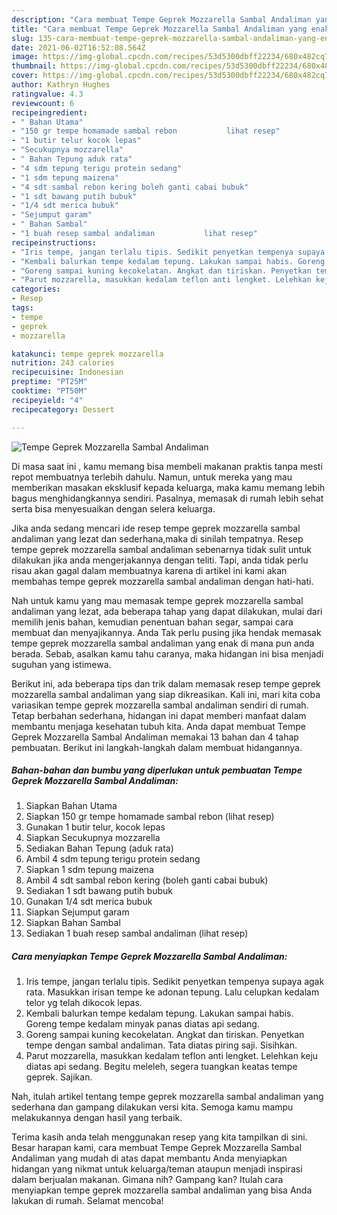 ```yaml
---
description: "Cara membuat Tempe Geprek Mozzarella Sambal Andaliman yang enak Untuk Jualan"
title: "Cara membuat Tempe Geprek Mozzarella Sambal Andaliman yang enak Untuk Jualan"
slug: 135-cara-membuat-tempe-geprek-mozzarella-sambal-andaliman-yang-enak-untuk-jualan
date: 2021-06-02T16:52:08.564Z
image: https://img-global.cpcdn.com/recipes/53d5300dbff22234/680x482cq70/tempe-geprek-mozzarella-sambal-andaliman-foto-resep-utama.jpg
thumbnail: https://img-global.cpcdn.com/recipes/53d5300dbff22234/680x482cq70/tempe-geprek-mozzarella-sambal-andaliman-foto-resep-utama.jpg
cover: https://img-global.cpcdn.com/recipes/53d5300dbff22234/680x482cq70/tempe-geprek-mozzarella-sambal-andaliman-foto-resep-utama.jpg
author: Kathryn Hughes
ratingvalue: 4.3
reviewcount: 6
recipeingredient:
- " Bahan Utama"
- "150 gr tempe homamade sambal rebon           lihat resep"
- "1 butir telur kocok lepas"
- "Secukupnya mozzarella"
- " Bahan Tepung aduk rata"
- "4 sdm tepung terigu protein sedang"
- "1 sdm tepung maizena"
- "4 sdt sambal rebon kering boleh ganti cabai bubuk"
- "1 sdt bawang putih bubuk"
- "1/4 sdt merica bubuk"
- "Sejumput garam"
- " Bahan Sambal"
- "1 buah resep sambal andaliman           lihat resep"
recipeinstructions:
- "Iris tempe, jangan terlalu tipis. Sedikit penyetkan tempenya supaya agak rata. Masukkan irisan tempe ke adonan tepung. Lalu celupkan kedalam telor yg telah dikocok lepas."
- "Kembali balurkan tempe kedalam tepung. Lakukan sampai habis. Goreng tempe kedalam minyak panas diatas api sedang."
- "Goreng sampai kuning kecokelatan. Angkat dan tiriskan. Penyetkan tempe dengan sambal andaliman. Tata diatas piring saji. Sisihkan."
- "Parut mozzarella, masukkan kedalam teflon anti lengket. Lelehkan keju diatas api sedang. Begitu meleleh, segera tuangkan keatas tempe geprek. Sajikan."
categories:
- Resep
tags:
- tempe
- geprek
- mozzarella

katakunci: tempe geprek mozzarella 
nutrition: 243 calories
recipecuisine: Indonesian
preptime: "PT25M"
cooktime: "PT50M"
recipeyield: "4"
recipecategory: Dessert

---
```



![Tempe Geprek Mozzarella Sambal Andaliman](https://img-global.cpcdn.com/recipes/53d5300dbff22234/680x482cq70/tempe-geprek-mozzarella-sambal-andaliman-foto-resep-utama.jpg)

Di masa  saat ini , kamu memang bisa membeli makanan praktis tanpa mesti repot membuatnya terlebih dahulu. Namun, untuk mereka yang mau memberikan masakan eksklusif kepada keluarga, maka kamu memang lebih bagus menghidangkannya sendiri. Pasalnya, memasak di rumah lebih sehat serta bisa menyesuaikan dengan selera keluarga.

Jika anda sedang mencari ide resep tempe geprek mozzarella sambal andaliman yang lezat dan sederhana,maka di sinilah tempatnya. Resep tempe geprek mozzarella sambal andaliman  sebenarnya tidak sulit untuk dilakukan jika anda mengerjakannya dengan teliti. Tapi, anda tidak perlu risau akan gagal dalam membuatnya 
karena di artikel ini kami akan membahas tempe geprek mozzarella sambal andaliman dengan hati-hati.  



Nah untuk kamu yang mau memasak tempe geprek mozzarella sambal andaliman yang lezat, ada beberapa tahap yang dapat dilakukan, mulai dari memilih jenis bahan, kemudian penentuan bahan segar, sampai cara membuat dan menyajikannya. Anda Tak perlu pusing jika hendak memasak tempe geprek mozzarella sambal andaliman yang enak di mana pun anda berada. Sebab, asalkan kamu  tahu caranya, maka hidangan ini bisa menjadi suguhan yang istimewa.

Berikut ini, ada beberapa tips dan trik dalam memasak resep tempe geprek mozzarella sambal andaliman yang siap dikreasikan. Kali ini, mari kita coba variasikan tempe geprek mozzarella sambal andaliman sendiri di rumah. Tetap berbahan sederhana, hidangan ini dapat memberi manfaat dalam membantu menjaga kesehatan tubuh kita. Anda dapat membuat Tempe Geprek Mozzarella Sambal Andaliman memakai 13 bahan dan 4 tahap pembuatan. Berikut ini langkah-langkah dalam membuat hidangannya.

<!--inarticleads1-->

##### Bahan-bahan dan bumbu yang diperlukan untuk pembuatan Tempe Geprek Mozzarella Sambal Andaliman:

1. Siapkan  Bahan Utama
1. Siapkan 150 gr tempe homamade sambal rebon           (lihat resep)
1. Gunakan 1 butir telur, kocok lepas
1. Siapkan Secukupnya mozzarella
1. Sediakan  Bahan Tepung (aduk rata)
1. Ambil 4 sdm tepung terigu protein sedang
1. Siapkan 1 sdm tepung maizena
1. Ambil 4 sdt sambal rebon kering (boleh ganti cabai bubuk)
1. Sediakan 1 sdt bawang putih bubuk
1. Gunakan 1/4 sdt merica bubuk
1. Siapkan Sejumput garam
1. Siapkan  Bahan Sambal
1. Sediakan 1 buah resep sambal andaliman           (lihat resep)




<!--inarticleads2-->

##### Cara menyiapkan Tempe Geprek Mozzarella Sambal Andaliman:

1. Iris tempe, jangan terlalu tipis. Sedikit penyetkan tempenya supaya agak rata. Masukkan irisan tempe ke adonan tepung. Lalu celupkan kedalam telor yg telah dikocok lepas.
1. Kembali balurkan tempe kedalam tepung. Lakukan sampai habis. Goreng tempe kedalam minyak panas diatas api sedang.
1. Goreng sampai kuning kecokelatan. Angkat dan tiriskan. Penyetkan tempe dengan sambal andaliman. Tata diatas piring saji. Sisihkan.
1. Parut mozzarella, masukkan kedalam teflon anti lengket. Lelehkan keju diatas api sedang. Begitu meleleh, segera tuangkan keatas tempe geprek. Sajikan.




Nah, itulah artikel tentang  tempe geprek mozzarella sambal andaliman  yang sederhana dan gampang dilakukan versi kita. Semoga kamu mampu melakukannya dengan hasil yang terbaik. 

Terima kasih anda telah menggunakan resep yang kita tampilkan di sini. Besar harapan kami, cara membuat  Tempe Geprek Mozzarella Sambal Andaliman yang mudah di atas dapat membantu Anda menyiapkan hidangan yang nikmat untuk keluarga/teman ataupun menjadi inspirasi dalam berjualan makanan. Gimana nih? Gampang kan? Itulah cara menyiapkan tempe geprek mozzarella sambal andaliman yang bisa Anda lakukan di rumah. Selamat mencoba!

